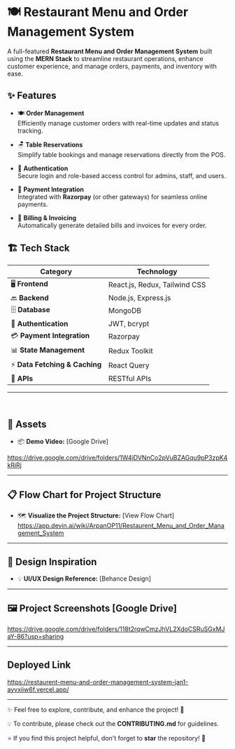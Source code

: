 # 🍽️ **Restaurant Menu and Order Management System**  

A full-featured **Restaurant Menu and Order Management System** built using the **MERN Stack** to streamline restaurant operations, enhance customer experience, and manage orders, payments, and inventory with ease.


## ✨ **Features**

- 🍽️ **Order Management**  
  Efficiently manage customer orders with real-time updates and status tracking.

- 🪑 **Table Reservations**  
  Simplify table bookings and manage reservations directly from the POS.

- 🔐 **Authentication**  
  Secure login and role-based access control for admins, staff, and users.

- 💸 **Payment Integration**  
  Integrated with **Razorpay** (or other gateways) for seamless online payments.

- 🧾 **Billing & Invoicing**  
  Automatically generate detailed bills and invoices for every order.


## 🏗️ **Tech Stack**

| **Category**             | **Technology**                |
|--------------------------|-------------------------------|
| 🖥️ **Frontend**          | React.js, Redux, Tailwind CSS  |
| 🔙 **Backend**           | Node.js, Express.js           |
| 🗄️ **Database**          | MongoDB                       |
| 🔐 **Authentication**    | JWT, bcrypt                   |
| 💳 **Payment Integration**| Razorpay    |
| 📊 **State Management**   | Redux Toolkit                 |
| ⚡ **Data Fetching & Caching** | React Query            |
| 🔗 **APIs**              | RESTful APIs                   |

---
<br>


## 📁 **Assets**

- 📦 **Demo Video:** [Google Drive]
  
https://drive.google.com/drive/folders/1W4jDVNnCo2pVuBZAGqu9pP3zpK4kRiRj

---

## 📋 **Flow Chart for Project Structure**

- 🗺️ **Visualize the Project Structure:** [View Flow Chart]
https://app.devin.ai/wiki/ArpanOP11/Restaurent_Menu_and_Order_Management_System

---

## 🎨 **Design Inspiration**

- 💡 **UI/UX Design Reference:** [Behance Design]

---

## 🖼️ **Project Screenshots** [Google Drive]

https://drive.google.com/drive/folders/118t2rqwCmzJhVL2XdoCSRuSGxMJaY-86?usp=sharing

---

## **Deployed Link**

https://restaurent-menu-and-order-management-system-jan1-ayvxiiw6f.vercel.app/

---

✨ Feel free to explore, contribute, and enhance the project! 🚀

💡 To contribute, please check out the **CONTRIBUTING.md** for guidelines.

⭐ If you find this project helpful, don't forget to **star** the repository! 🌟
